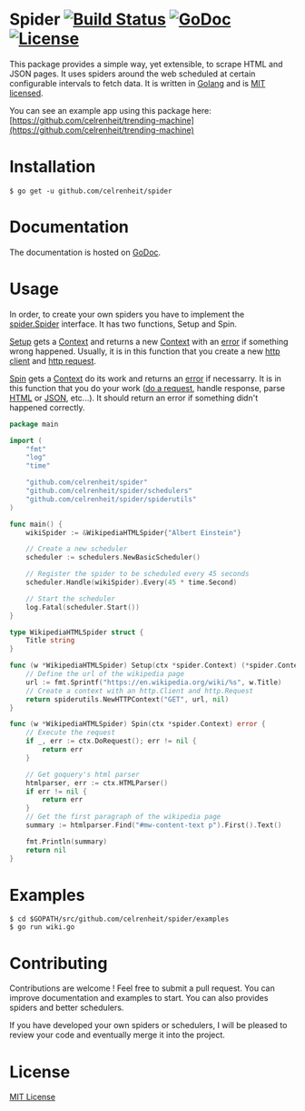 # Spider [![Build Status](https://travis-ci.org/celrenheit/spider.svg?branch=master)](https://travis-ci.org/celrenheit/spider) [![GoDoc](https://godoc.org/github.com/celrenheit/spider?status.svg)](https://godoc.org/github.com/celrenheit/spider) [![License](https://img.shields.io/badge/license-MIT-blue.svg)](LICENSE)

This package provides a simple way, yet extensible, to scrape HTML and JSON pages. It uses spiders around the web scheduled at certain configurable intervals to fetch data.
It is written in [Golang](https://golang.org/) and is [MIT licensed](https://github.com/celrenheit/spider#license).

You can see an example app using this package here: [https://github.com/celrenheit/trending-machine](https://github.com/celrenheit/trending-machine)

# Installation

```shell
$ go get -u github.com/celrenheit/spider
```

# Documentation

The documentation is hosted on [GoDoc](https://godoc.org/github.com/celrenheit/spider).

# Usage

In order, to create your own spiders you have to implement the [spider.Spider](https://godoc.org/github.com/celrenheit/spider#Spider) interface.
It has two functions, Setup and Spin.

[Setup](https://godoc.org/github.com/celrenheit/spider#Spider) gets a [Context](https://godoc.org/github.com/celrenheit/spider#Context) and returns a new [Context](https://godoc.org/github.com/celrenheit/spider#Context) with an [error](https://godoc.org/builtin#error) if something wrong happened.
Usually, it is in this function that you create a new [http client](https://golang.org/pkg/net/http/#Client) and [http request](https://golang.org/pkg/net/http/#Request).

[Spin](https://godoc.org/github.com/celrenheit/spider#Spider) gets a [Context](https://godoc.org/github.com/celrenheit/spider#Context) do its work and returns an [error](https://godoc.org/builtin#error) if necessarry. It is in this function that you do your work ([do a request](https://godoc.org/github.com/celrenheit/spider#Context.DoRequest), handle response, parse [HTML](https://godoc.org/github.com/celrenheit/spider#Context.HTMLParser) or [JSON](https://godoc.org/github.com/celrenheit/spider#Context.JSONParser), etc...). It should return an error if something didn't happened correctly.

```go
package main

import (
	"fmt"
	"log"
	"time"

	"github.com/celrenheit/spider"
	"github.com/celrenheit/spider/schedulers"
	"github.com/celrenheit/spider/spiderutils"
)

func main() {
	wikiSpider := &WikipediaHTMLSpider{"Albert Einstein"}

	// Create a new scheduler
	scheduler := schedulers.NewBasicScheduler()

	// Register the spider to be scheduled every 45 seconds
	scheduler.Handle(wikiSpider).Every(45 * time.Second)

	// Start the scheduler
	log.Fatal(scheduler.Start())
}

type WikipediaHTMLSpider struct {
	Title string
}

func (w *WikipediaHTMLSpider) Setup(ctx *spider.Context) (*spider.Context, error) {
	// Define the url of the wikipedia page
	url := fmt.Sprintf("https://en.wikipedia.org/wiki/%s", w.Title)
	// Create a context with an http.Client and http.Request
	return spiderutils.NewHTTPContext("GET", url, nil)
}

func (w *WikipediaHTMLSpider) Spin(ctx *spider.Context) error {
	// Execute the request
	if _, err := ctx.DoRequest(); err != nil {
		return err
	}

	// Get goquery's html parser
	htmlparser, err := ctx.HTMLParser()
	if err != nil {
		return err
	}
	// Get the first paragraph of the wikipedia page
	summary := htmlparser.Find("#mw-content-text p").First().Text()

	fmt.Println(summary)
	return nil
}
```

# Examples

```shell
$ cd $GOPATH/src/github.com/celrenheit/spider/examples
$ go run wiki.go
```

# Contributing

Contributions are welcome ! Feel free to submit a pull request.
You can improve documentation and examples to start.
You can also provides spiders and better schedulers.

If you have developed your own spiders or schedulers, I will be pleased to review your code and eventually merge it into the project.

# License

[MIT License](https://github.com/celrenheit/spider/blob/master/LICENSE)
